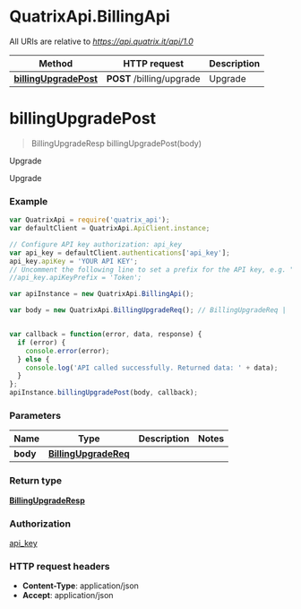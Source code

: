 # QuatrixApi.BillingApi

All URIs are relative to *https://api.quatrix.it/api/1.0*

Method | HTTP request | Description
------------- | ------------- | -------------
[**billingUpgradePost**](BillingApi.md#billingUpgradePost) | **POST** /billing/upgrade | Upgrade


<a name="billingUpgradePost"></a>
# **billingUpgradePost**
> BillingUpgradeResp billingUpgradePost(body)

Upgrade

Upgrade 

### Example
```javascript
var QuatrixApi = require('quatrix_api');
var defaultClient = QuatrixApi.ApiClient.instance;

// Configure API key authorization: api_key
var api_key = defaultClient.authentications['api_key'];
api_key.apiKey = 'YOUR API KEY';
// Uncomment the following line to set a prefix for the API key, e.g. "Token" (defaults to null)
//api_key.apiKeyPrefix = 'Token';

var apiInstance = new QuatrixApi.BillingApi();

var body = new QuatrixApi.BillingUpgradeReq(); // BillingUpgradeReq | 


var callback = function(error, data, response) {
  if (error) {
    console.error(error);
  } else {
    console.log('API called successfully. Returned data: ' + data);
  }
};
apiInstance.billingUpgradePost(body, callback);
```

### Parameters

Name | Type | Description  | Notes
------------- | ------------- | ------------- | -------------
 **body** | [**BillingUpgradeReq**](BillingUpgradeReq.md)|  | 

### Return type

[**BillingUpgradeResp**](BillingUpgradeResp.md)

### Authorization

[api_key](../README.md#api_key)

### HTTP request headers

 - **Content-Type**: application/json
 - **Accept**: application/json

